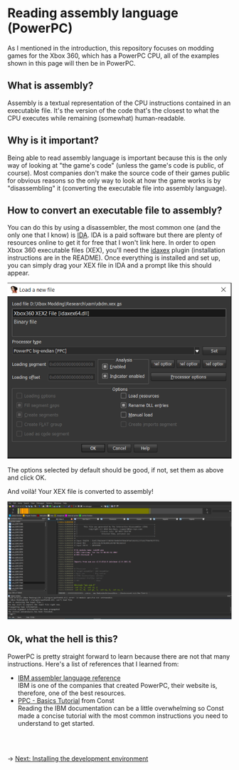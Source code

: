 # Reading assembly language (PowerPC)

As I mentioned in the introduction, this repository focuses on modding games for the Xbox 360, which has a PowerPC CPU, all of the examples shown in this page will then be in PowerPC.

## What is assembly?

Assembly is a textual representation of the CPU instructions contained in an executable file. It's the version of the code that's the closest to what the CPU executes while remaining (somewhat) human-readable.

## Why is it important?

Being able to read assembly language is important because this is the only way of looking at "the game's code" (unless the game's code is public, of course). Most companies don't make the source code of their games public for obvious reasons so the only way to look at how the game works is by "disassembling" it (converting the executable file into assembly language).

## How to convert an executable file to assembly?

You can do this by using a disassembler, the most common one (and the only one that I know) is [IDA](https://hex-rays.com/ida-pro/). IDA is a paid software but there are plenty of resources online to get it for free that I won't link here.
In order to open Xbox 360 executable files (XEX), you'll need the [idaxex](https://github.com/emoose/idaxex) plugin (installation instructions are in the README).
Once everything is installed and set up, you can simply drag your XEX file in IDA and a prompt like this should appear.

<img src="./Images/ida-xex-prompt.png" alt="IDA Load XEX"/>

The options selected by default should be good, if not, set them as above and click OK.

And voilà! Your XEX file is converted to assembly!

<img src="./Images/ida.png" alt="IDA"/>

## Ok, what the hell is this?

PowerPC is pretty straight forward to learn because there are not that many instructions. Here's a list of references that I learned from:

-   [IBM assembler language reference](https://www.ibm.com/docs/en/aix/7.2?topic=aix-assembler-language-reference)<br>
    IBM is one of the companies that created PowerPC, their website is, therefore, one of the best resources.
-   [PPC - Basics Tutorial](https://www.se7ensins.com/forums/threads/ppc-basics-tutorial.927634/) from Const<br>
    Reading the IBM documentation can be a little overwhelming so Const made a concise tutorial with the most common instructions you need to understand to get started.

<br/><br/>

&rarr; [Next: Installing the development environment](install-env.md)
